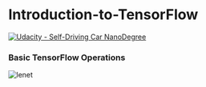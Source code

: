# Introduction-to-TensorFlow
[![Udacity - Self-Driving Car NanoDegree](https://s3.amazonaws.com/udacity-sdc/github/shield-carnd.svg)](http://www.udacity.com/drive)

### Basic TensorFlow Operations

![lenet](https://user-images.githubusercontent.com/34116562/49775664-e0f81100-fd1e-11e8-83a1-61b6e5b5fb28.png)
